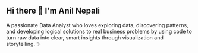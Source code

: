 ## Hi there 👋 I'm Anil Nepali

A passionate Data Analyst who loves exploring data, discovering patterns, and developing logical solutions to real business problems by using code to turn raw data into clear, smart insights through visualization and storytelling. ✨


<!--
**anil-nepali/anil-nepali** 
Here are some ideas to get you started:

- 🔭 I’m currently working on ...
- 🌱 I’m currently learning ...
- 👯 I’m looking to collaborate on ...
- 🤔 I’m looking for help with ...
- 💬 Ask me about ...
- 📫 How to reach me: ...
- 😄 Pronouns: ...
- ⚡ Fun fact: ...
-->
